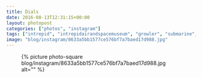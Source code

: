 ```yaml
---
title: Dials
date: 2016-08-13T12:31:15+00:00
layout: photopost
categories: ["photos", "instagram"]
tags: ["intrepid", "intrepidairandspacemuseum", "growler", "submarine", "newyork", "nyc"]
image: "blog/instagram/8633a5bb1577ce576bf7a7baed17d988.jpg"
---
```


<figure class="photo photo--square">
  {% picture photo-square blog/instagram/8633a5bb1577ce576bf7a7baed17d988.jpg alt="" %}
</figure>


